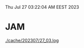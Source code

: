 Thu Jul 27 03:22:04 AM EEST 2023
# JAM
<a href='./cache/202307/27_03.log'>./cache/202307/27_03.log</a>

